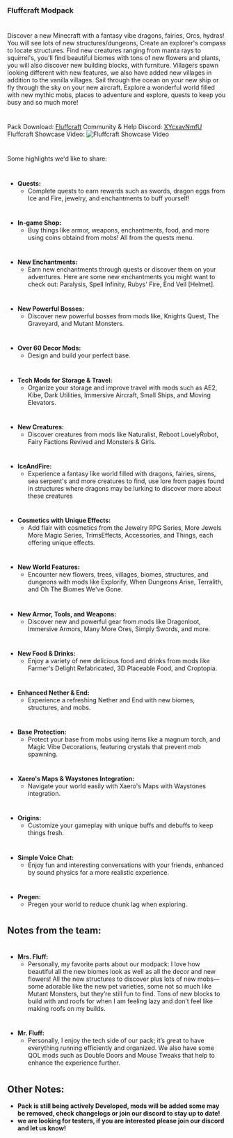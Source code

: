 ### **Fluffcraft Modpack**
# 
Discover a new Minecraft with a fantasy vibe dragons, fairies, Orcs, hydras! You will see lots of new structures/dungeons, Create an explorer's compass to locate structures. 
Find new creatures ranging from manta rays to squirrel's, you'll find beautiful biomes with tons of new flowers and plants, you will also discover new building blocks, with furniture. Villagers spawn looking different with new
features, we also have added new villages in addition to the vanilla villages. Sail through the ocean on your new ship or fly through the sky on your new aircraft.
Explore a wonderful world filled with new mythic mobs, places to adventure and explore, quests to keep you busy and so much more!
#
Pack Download: [Fluffcraft](https://www.curseforge.com/minecraft/modpacks/fluffcraft)
Community & Help Discord: [XYcxavNmfU](https://discord.gg/XYcxavNmfU)
Fluffcraft Showcase Video: ![Fluffcraft Showcase Video](https://www.youtube.com/watch?v=WcY2yaQp94s)
# 
Some highlights we'd like to share:
# 
- **Quests:**
  - Complete quests to earn rewards such as swords, dragon eggs from Ice and Fire, jewelry, and enchantments to buff yourself!
#
- **In-game Shop:**
  - Buy things like armor, weapons, enchantments, food, and more using coins obtaind from mobs! All from the quests menu.
# 
- **New Enchantments:**
  - Earn new enchantments through quests or discover them on your adventures. Here are some new enchantments you might want to check out: Paralysis, Spell Infinity, Rubys' Fire, End Veil [Helmet].
#
- **New Powerful Bosses:**
  - Discover new powerful bosses from mods like, Knights Quest, The Graveyard, and Mutant Monsters.
# 
- **Over 60 Decor Mods:**
  - Design and build your perfect base.
# 
- **Tech Mods for Storage & Travel:**
  - Organize your storage and improve travel with mods such as AE2, Kibe, Dark Utilities, Immersive Aircraft, Small Ships, and Moving Elevators.
# 
- **New Creatures:**
  - Discover creatures from mods like Naturalist, Reboot LovelyRobot, Fairy Factions Revived and Monsters & Girls.
# 
- **IceAndFire:**
  - Experience a fantasy like world filled with dragons, fairies, sirens, sea serpent's and more creatures to find, use lore from pages found in structures where dragons may be lurking to discover more about these creatures
# 
- **Cosmetics with Unique Effects:**
  - Add flair with cosmetics from the Jewelry RPG Series, More Jewels More Magic Series, TrimsEffects, Accessories, and Things, each offering unique effects.
# 
- **New World Features:**
  - Encounter new flowers, trees, villages, biomes, structures, and dungeons with mods like Explorify, When Dungeons Arise, Terralith, and Oh The Biomes We've Gone.
# 
- **New Armor, Tools, and Weapons:**
  - Discover new and powerful gear from mods like Dragonloot, Immersive Armors, Many More Ores, Simply Swords, and more.
# 
- **New Food & Drinks:**
  - Enjoy a variety of new delicious food and drinks from mods like Farmer's Delight Refabricated, 3D Placeable Food, and Croptopia.
# 
- **Enhanced Nether & End:**
  - Experience a refreshing Nether and End with new biomes, structures, and mobs.
# 
- **Base Protection:**
  - Protect your base from mobs using items like a magnum torch, and Magic Vibe Decorations, featuring crystals that prevent mob spawning.
# 
- **Xaero's Maps & Waystones Integration:**
  - Navigate your world easily with Xaero's Maps with Waystones integration.
# 
- **Origins:**
  - Customize your gameplay with unique buffs and debuffs to keep things fresh.
#
- **Simple Voice Chat:**
  - Enjoy fun and interesting conversations with your friends, enhanced by sound physics for a more realistic experience.
# 
- **Pregen:**
  - Pregen your world to reduce chunk lag when exploring.
# 
## Notes from the team:
# 
- **Mrs. Fluff:**
  - Personally, my favorite parts about our modpack: I love how beautiful all the new biomes look as well as all the decor and new flowers! All the new structures to discover plus lots of new mobs—some adorable like the new pet varieties, some not so much like Mutant Monsters, but they’re still fun to find. Tons of new blocks to build with and roofs for when I am feeling lazy and don’t feel like making roofs on my builds.
# 
- **Mr. Fluff:**
  - Personally, I enjoy the tech side of our pack; it’s great to have everything running efficiently and organized. We also have some QOL mods such as Double Doors and Mouse Tweaks that help to enhance the experience further.
# 
## Other Notes:
- **Pack is still being actively Developed, mods will be added some may be removed, check changelogs or join our discord to stay up to date!**
- **we are looking for testers, if you are interested please join our discord and let us know!**